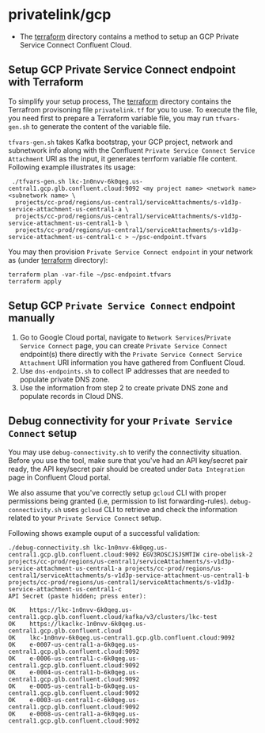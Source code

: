 # privatelink/gcp

* The [terraform](./terraform) directory contains a method to setup an GCP
Private Service Connect Confluent Cloud.

## Setup GCP Private Service Connect endpoint with Terraform

To simplify your setup process, The [terraform](./terraform) directory contains the Terrafrom provisoning file `privatelink.tf` for you to use. To execute the file, you need first to prepare a Terraform variable file, you may run `tfvars-gen.sh` to generate the content of the variable file. 

`tfvars-gen.sh` takes Kafka bootstrap, your GCP project, network and subnetwork info along with the Confluent `Private Service Connect Service Attachment` URI as the input, it generates terrform variable file content. Following example illustrates its usage:

```
 ./tfvars-gen.sh lkc-1n0nvv-6k0qeg.us-central1.gcp.glb.confluent.cloud:9092 <my project name> <network name> <subnetwork name> \
  projects/cc-prod/regions/us-central1/serviceAttachments/s-v1d3p-service-attachment-us-central1-a \
  projects/cc-prod/regions/us-central1/serviceAttachments/s-v1d3p-service-attachment-us-central1-b \
  projects/cc-prod/regions/us-central1/serviceAttachments/s-v1d3p-service-attachment-us-central1-c > ~/psc-endpoint.tfvars
```

You may then provision `Private Service Connect endpoint` in your network as (under [terraform](./terraform) directory):
```
terraform plan -var-file ~/psc-endpoint.tfvars
terraform apply
```

## Setup GCP `Private Service Connect` endpoint manually

1. Go to Google Cloud portal, navigate to `Network Services`/`Private Service Connect` page, you can create `Private Service Connect` endpoint(s) there directly with the `Private Service Connect Service Attachment` URI information you have gathered from Confluent Cloud.
2. Use `dns-endpoints.sh` to collect IP addresses that are needed to populate private DNS zone.
3. Use the information from step 2 to create private DNS zone and populate records in Cloud DNS.

## Debug connectivity for your `Private Service Connect` setup

You may use `debug-connectivity.sh` to verify the connectivity situation. Before you use the tool, make sure that you've had an API key/secret pair ready, the API key/secret pair should be created under `Data Integration` page in Confluent Cloud portal.

We also assume that you've correctly setup `gcloud` CLI with proper permissions being granted (i.e, permission to list forwarding-rules). `debug-connectivity.sh` uses `gcloud` CLI to retrieve and check the information related to your `Private Service Connect` setup.

Following shows example ouput of a successful validation:
```
./debug-connectivity.sh lkc-1n0nvv-6k0qeg.us-central1.gcp.glb.confluent.cloud:9092 EGV3ROSCJSJSMTIW cire-obelisk-2 projects/cc-prod/regions/us-central1/serviceAttachments/s-v1d3p-service-attachment-us-central1-a projects/cc-prod/regions/us-central1/serviceAttachments/s-v1d3p-service-attachment-us-central1-b   projects/cc-prod/regions/us-central1/serviceAttachments/s-v1d3p-service-attachment-us-central1-c
API Secret (paste hidden; press enter): 

OK    https://lkc-1n0nvv-6k0qeg.us-central1.gcp.glb.confluent.cloud/kafka/v3/clusters/lkc-test
OK    https://lkaclkc-1n0nvv-6k0qeg.us-central1.gcp.glb.confluent.cloud
OK    lkc-1n0nvv-6k0qeg.us-central1.gcp.glb.confluent.cloud:9092
OK    e-0007-us-central1-a-6k0qeg.us-central1.gcp.glb.confluent.cloud:9092
OK    e-0006-us-central1-c-6k0qeg.us-central1.gcp.glb.confluent.cloud:9092
OK    e-0004-us-central1-b-6k0qeg.us-central1.gcp.glb.confluent.cloud:9092
OK    e-0005-us-central1-b-6k0qeg.us-central1.gcp.glb.confluent.cloud:9092
OK    e-0003-us-central1-c-6k0qeg.us-central1.gcp.glb.confluent.cloud:9092
OK    e-0008-us-central1-a-6k0qeg.us-central1.gcp.glb.confluent.cloud:9092
```

